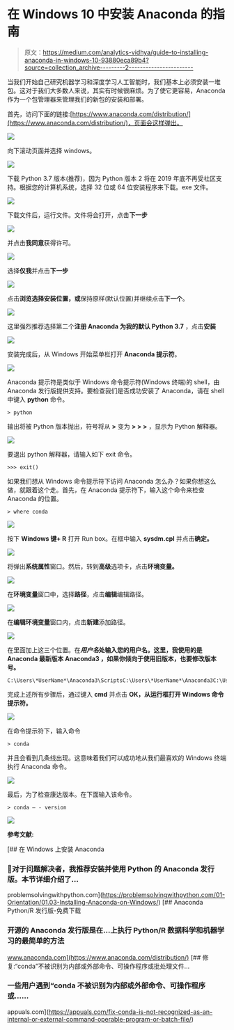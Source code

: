 # 在 Windows 10 中安装 Anaconda 的指南

> 原文：<https://medium.com/analytics-vidhya/guide-to-installing-anaconda-in-windows-10-93880eca89b4?source=collection_archive---------2----------------------->

当我们开始自己研究机器学习和深度学习人工智能时，我们基本上必须安装一堆包。这对于我们大多数人来说，其实有时候很麻烦。为了使它更容易，Anaconda 作为一个包管理器来管理我们的新包的安装和部署。

首先，访问下面的链接:[https://www.anaconda.com/distribution/](https://www.anaconda.com/distribution/)，页面会这样弹出。

![](img/b79e62d72a36359554ecdd06be86a3a2.png)

向下滚动页面并选择 windows。

![](img/08796d7c93365fb617d2d424fc0a2fa6.png)

下载 Python 3.7 版本(推荐)，因为 Python 版本 2 将在 2019 年底不再受社区支持。根据您的计算机系统，选择 32 位或 64 位安装程序来下载。exe 文件。

![](img/2501bc2a28b39e94b5715129b68365e1.png)

下载文件后，运行文件。文件将会打开，点击**下一步**

![](img/1106d3222aaefa74b80d59f3f8b8f7c6.png)

并点击**我同意**获得许可。

![](img/847201f24362595a72abbf38a798110d.png)

选择**仅我**并点击**下一步**

![](img/dfe2406b50f8ab9164660e573999c335.png)

点击**浏览选择安装位置，或**保持原样(默认位置)并继续点击**下一个**。

![](img/f4d2d108fbd92d95840382eb813e40b8.png)

这里强烈推荐选择第二个**注册 Anaconda 为我的默认 Python 3.7** ，点击**安装**

![](img/bfcd96b02d9635561c539e0a650b90e8.png)

安装完成后，从 Windows 开始菜单栏打开 **Anaconda 提示符**。

![](img/0423356e5411d4470f34b13693008d7e.png)

Anaconda 提示符是类似于 Windows 命令提示符(Windows 终端)的 shell，由 Anaconda 发行版提供支持。要检查我们是否成功安装了 Anaconda，请在 shell 中键入 **python** 命令。

```
> python
```

输出将被 Python 版本抛出，符号将从 **>** 变为 **> > >** ，显示为 Python 解释器。

![](img/ebc30d1acc299ef84603c5db26860b08.png)

要退出 python 解释器，请输入如下 exit 命令。

```
>>> exit()
```

如果我们想从 Windows 命令提示符下访问 Anaconda 怎么办？如果你想这么做，就跟着这个走。首先，在 Anaconda 提示符下，输入这个命令来检查 Anaconda 的位置。

```
> where conda
```

![](img/d7c7abbedf533720b6fd44da4ef10995.png)

按下 **Windows 键+ R** 打开 Run box。在框中输入 **sysdm.cpl** 并点击**确定。**

![](img/a13a0f01104b6f78af1d9149b9c7c7ff.png)

将弹出**系统属性**窗口。然后，转到**高级**选项卡，点击**环境变量。**

![](img/519ab9b9f2124abd0e0a20c93504ff51.png)

在**环境变量**窗口中，选择**路径**，点击**编辑**编辑路径。

![](img/c97bc3795da6146848edeb539ba7ae18.png)

在**编辑环境变量**窗口内，点击**新建**添加路径。

![](img/83058d7465fe686ff68f946b3cfc783e.png)

在里面加上这三个位置。在***用户名*处输入您的用户名。这里，我使用的是 Anaconda 最新版本 **Anaconda3** ，如果你倾向于使用旧版本，也要修改版本号。**

```
C:\Users\*UserName*\Anaconda3\ScriptsC:\Users\*UserName*\Anaconda3C:\Users\bestc\*UserName*\Library\bin
```

完成上述所有步骤后，通过键入 **cmd** 并点击 **OK，从运行框打开 Windows 命令提示符。**

![](img/ee8248868bc7a6c1840a4dbd9ebe0f24.png)

在命令提示符下，输入命令

```
> conda
```

并且会看到几条线出现。这意味着我们可以成功地从我们最喜欢的 Windows 终端执行 Anaconda 命令。

![](img/0f34086fa5bc4857e4c5f757d45bce2a.png)

最后，为了检查康达版本。在下面输入该命令。

```
> conda — - version
```

![](img/13df4eefcd7256714301a8528ec92c3f.png)

**参考文献:**

[](https://problemsolvingwithpython.com/01-Orientation/01.03-Installing-Anaconda-on-Windows/) [## 在 Windows 上安装 Anaconda

### 对于问题解决者，我推荐安装并使用 Python 的 Anaconda 发行版。本节详细介绍了…

problemsolvingwithpython.com](https://problemsolvingwithpython.com/01-Orientation/01.03-Installing-Anaconda-on-Windows/) [](https://www.anaconda.com/distribution/) [## Anaconda Python/R 发行版-免费下载

### 开源的 Anaconda 发行版是在…上执行 Python/R 数据科学和机器学习的最简单的方法

www.anaconda.com](https://www.anaconda.com/distribution/) [](https://appuals.com/fix-conda-is-not-recognized-as-an-internal-or-external-command-operable-program-or-batch-file/) [## 修复:“conda”不被识别为内部或外部命令、可操作程序或批处理文件…

### 一些用户遇到“conda 不被识别为内部或外部命令、可操作程序或……

appuals.com](https://appuals.com/fix-conda-is-not-recognized-as-an-internal-or-external-command-operable-program-or-batch-file/)